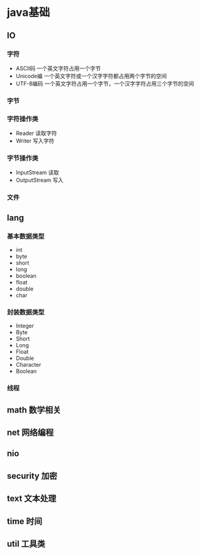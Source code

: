 # java基础

## IO

### 字符

- ASCII码 一个英文字符占用一个字节
- Unicode编 一个英文字符或一个汉字字符都占用两个字节的空间
- UTF-8编码 一个英文字符占用一个字节，一个汉字字符占用三个字节的空间

### 字节

### 字符操作类

- Reader 读取字符
- Writer 写入字符

### 字节操作类

- InputStream 读取
- OutputStream 写入

### 文件

## lang

### 基本数据类型

- int
- byte
- short
- long
- boolean
- float
- double
- char

### 封装数据类型

- Integer
- Byte
- Short
- Long
- Float
- Double
- Character
- Boolean

### 线程

## math 数学相关

## net 网络编程

## nio

## security 加密

## text 文本处理

## time 时间

## util 工具类